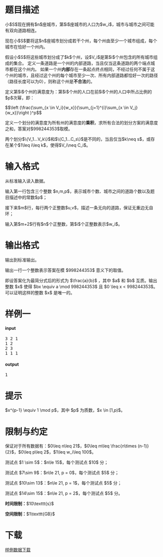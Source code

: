 # 题目描述

<p>小$S$现在拥有$n$座城市，第$i$座城市的人口为$w_i$，城市与城市之间可能有双向道路相连。</p>
<p>现在小$S$要将这$n$座城市划分成若干个州，每个州由至少一个城市组成，每个城市在恰好一个州内。</p>
<p>假设小$S$将这些城市划分成了$k$个州，设$V_i$是第$i$个州包含的所有城市组成的集合。
定义一条道路是一个州的内部道路，当且仅当这条道路的两个端点城市都在这个州内。
如果一个州<strong>内部</strong>存在一条起点终点相同，不经过任何不属于这个州的城市，且经过这个州的每个城市至少一次、所有内部道路都恰好一次的路径（路径长度可以为0），则称这个州是<strong>不合法</strong>的。</p>
<p>定义第$i$个州的满意度为：第$i$个州的人口在前$i$个州的人口中所占比例的$p$次幂，即：</p>
<p>$$\left (\frac{\sum_{x \in V_i}{w_x}}{\sum_{j=1}^{i}\sum_{x \in V_j}{w_x}}\right )^p$$</p>
<p>定义一个划分的满意度为所有州的满意度的<strong>乘积</strong>，求所有合法的划分方案的满意度之和，答案对$998244353$取模。</p>
<p>两个划分$\{V_1...V_k\}$和$\{C_1...C_s\}$是不同的，当且仅当$k\neq s$，或存在某个$1\leq i\leq k$，使得$V_i\neq C_i$。</p>

# 输入格式


<p>从标准输入读入数据。</p>
<p>输入第一行包含三个整数 $n,m,p$，表示城市个数、城市之间的道路个数以及题目描述中的常数$p$；</p>
<p>接下来$m$行，每行两个正整数$u,v$，描述一条无向的道路，保证无重边无自环；</p>
<p>输入第$m+2$行有$n$个正整数，第$i$个正整数表示$w_i$。</p>

# 输出格式


<p>输出到标准输出。</p>
<p>输出一行一个整数表示答案在模 $998244353$ 意义下的取值。</p>
<p>即设答案化为最简分式后的形式为 $\frac{a}{b}$ ，其中 $a$ 和 $b$ 互质。输出整数 $x$ 使得 $bx \equiv a \mod 998244353$ 且 $0 \leq x &lt; 998244353$。可以证明这样的整数 $x$ 是唯一的。 </p>

# 样例一


<h4>input</h4>
<pre>3 2 1
1 2
2 3
1 1 1
</pre>




<h4>output</h4>
<pre>1
</pre>



# 提示


<p>$x^{p-1} \equiv 1 \mod p$，其中 $p$ 为质数，$x \in [1,p)$。</p>

# 限制与约定


<p>保证对于所有数据有：$0\leq n\leq 21$，$0\leq m\leq \frac{n\times (n-1)}{2}$，$0\leq p\leq 2$，$1\leq w_i\leq 100$。</p>
<p>测试点 $1 \sim 5$：$n\le 15$，每个测试点 $10$ 分；</p>
<p>测试点 $7\sim 9$：$n\le 21, p = 0$，每个测试点 $5$ 分；</p>
<p>测试点 $10\sim 13$：$n\le 21, p = 1$，每个测试点 $5$ 分；</p>
<p>测试点 $14\sim 15$：$n\le 21, p = 2$，每个测试点 $5$ 分。</p>
<p><strong>时间限制：</strong>$10\texttt{s}$</p>
<p><strong>空间限制：</strong>$1\texttt{GB}$</p>

# 下载


<p><a href="/download.php?type=problem&amp;id=348">样例数据下载</a></p>
